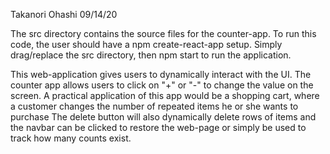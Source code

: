 Takanori Ohashi
09/14/20

The src directory contains the source files for the counter-app.
To run this code, the user should have a npm create-react-app setup.
Simply drag/replace the src directory, then npm start to run the application.

This web-application gives users to dynamically interact with the UI.
The counter app allows users to click on "+" or "-" to change the value on the screen.
A practical application of this app would be a shopping cart, where a customer changes the number of repeated items he or she wants to purchase
The delete button will also dynamically delete rows of items and the navbar can be clicked to restore the web-page or simply be used to track how many counts exist.

